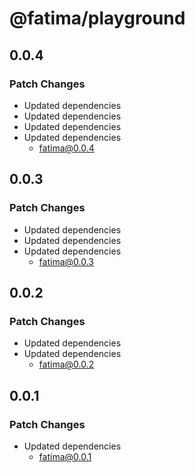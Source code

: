 # @fatima/playground

## 0.0.4

### Patch Changes

- Updated dependencies
- Updated dependencies
- Updated dependencies
- Updated dependencies
  - fatima@0.0.4

## 0.0.3

### Patch Changes

- Updated dependencies
- Updated dependencies
- Updated dependencies
  - fatima@0.0.3

## 0.0.2

### Patch Changes

- Updated dependencies
- Updated dependencies
  - fatima@0.0.2

## 0.0.1

### Patch Changes

- Updated dependencies
  - fatima@0.0.1

